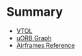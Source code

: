 # Summary

* [VTOL](frames_vtol/README.md)
* [uORB Graph](middleware/uorb_graph.md)
* [Airframes Reference](airframes/airframe_reference.md)
